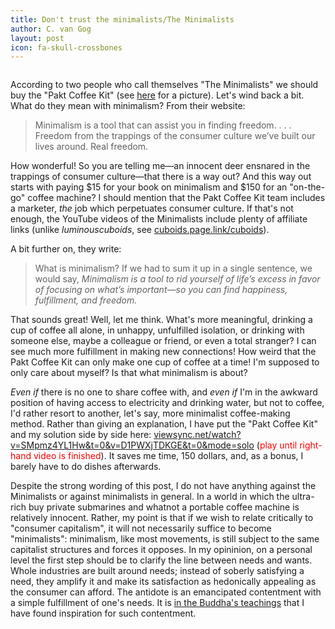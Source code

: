 ```yaml
---
title: Don't trust the minimalists/The Minimalists
author: C. van Gog
layout: post
icon: fa-skull-crossbones
---
```


<span class="image left"><img src="{{ 'assets/images/coffee-medres.jpg' | relative_url }}" alt="" /></span>

<p>According to two people who call themselves "The Minimalists" we should buy the "Pakt Coffee Kit" (see <a href="https://c1.iggcdn.com/indiegogo-media-prod-cld/image/upload/c_limit,w_695/v1566510901/sltqcc7gewvbj9ux8hnx.png">here</a> for a picture). Let's wind back a bit. What do they mean with minimalism? From their website:</p>

<p><blockquote cite="https://www.theminimalists.com/minimalism/">
Minimalism is a tool that can assist you in finding freedom. . . .  Freedom from the trappings of the consumer culture we’ve built our lives around. Real freedom.
</blockquote></p>  

<p>How wonderful! So you are telling me&mdash;an innocent deer ensnared in the trappings of consumer culture&mdash;that there is a way out? And this way out starts with paying $15 for your book on minimalism and $150 for an "on-the-go" coffee machine? I should mention that the Pakt Coffee Kit team includes a marketer, <i>the</i> job which perpetuates consumer culture. If that's not enough, the YouTube videos of the Minimalists include plenty of affiliate links (unlike <i>luminouscuboids</i>, see <a href="https://cuboids.page.link/cuboids">cuboids.page.link/cuboids</a>).</p>
  
<p>A bit further on, they write:</p>

<p><blockquote> What is minimalism? If we had to sum it up in a single sentence, we would say, <i>Minimalism is a tool to rid yourself of life’s excess in favor of focusing on what’s important—so you can find happiness, fulfillment, and freedom.</i></blockquote></p>

<p>That sounds great! Well, let me think. What's more meaningful, drinking a cup of coffee all alone, in unhappy, unfulfilled
isolation, or drinking with someone else, maybe a colleague or friend, or even a total stranger? I can see much more fulfillment in making new connections! How weird that the Pakt Coffee Kit can only make one cup of coffee at a time! I'm supposed to only care about myself? Is that what minimalism is about?</p>

<p><i>Even if</i> there is no one to share coffee with, and <i>even if</i> I'm in the awkward position of having access to electricity and drinking water, but not to coffee, I'd rather resort to another, let's say, more minimalist coffee-making method. Rather than giving an explanation, I have put the "Pakt Coffee Kit" and my solution side by side here: <a href="https://viewsync.net/watch?v=SMpmz4YL1Hw&t=0&v=D1PWXjTDKGE&t=0&mode=solo">viewsync.net/watch?v=SMpmz4YL1Hw&t=0&v=D1PWXjTDKGE&t=0&mode=solo</a> (<font color="red">play until right-hand video is finished</font>). It saves me time, 150 dollars, and, as a bonus, I barely have to do dishes afterwards.</p>

<p>Despite the strong wording of this post, I do not have anything against the Minimalists or against minimalists in general. In a world in which the ultra-rich buy private submarines and whatnot a portable coffee machine is relatively innocent. Rather, my point is that if we wish to relate critically to "consumer capitalism", it will not necessarily suffice to become "minimalists": minimalism, like most movements, is still subject to the same capitalist structures and forces it opposes. In my opininion, on a personal level the first step should be to clarify the line between needs and wants. Whole industries are built around needs; instead of soberly satisfying a need, they amplify it and make its satisfaction as hedonically appealing as the consumer can afford. The antidote is an emancipated contentment with a simple fulfillment of one's needs. It is <a href="https://cuboids.page.link/isd">in the Buddha's teachings</a> that I have found inspiration for such contentment.</p>
